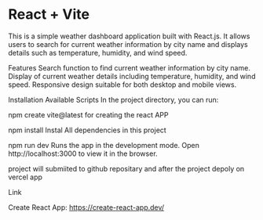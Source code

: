 # React + Vite

This is a simple weather dashboard application built with React.js. It allows users to search for current weather information by city name and displays details such as temperature, humidity, and wind speed.

Features
Search function to find current weather information by city name.
Display of current weather details including temperature, humidity, and wind speed.
Responsive design suitable for both desktop and mobile views.

Installation
Available Scripts
In the project directory, you can run:

npm create vite@latest
for creating the react APP

npm install
Instal All dependencies in this project

npm run dev
Runs the app in the development mode.
Open http://localhost:3000 to view it in the browser.

project will submiited to github repositary
and after the project depoly on vercel app

Link

Create React App: https://create-react-app.dev/
